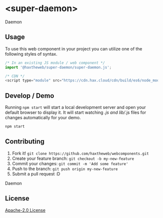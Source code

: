 # &lt;super-daemon&gt;

Daemon
> 

## Usage
To use this web component in your project you can utilize one of the following styles of syntax.

```js
/* In an existing JS module / web component */
import '@haxtheweb/super-daemon/super-daemon.js';

/* CDN */
<script type="module" src="https://cdn.hax.cloud/cdn/build/es6/node_modules/@haxtheweb/super-daemon/super-daemon.js"></script>
```

## Develop / Demo
Running `npm start` will start a local development server and open your default browser to display it. It will start watching *.js and lib/*.js files for changes automatically for your demo.
```bash
npm start
```


## Contributing

1. Fork it! `git clone https://github.com/haxtheweb/webcomponents.git`
2. Create your feature branch: `git checkout -b my-new-feature`
3. Commit your changes: `git commit -m 'Add some feature'`
4. Push to the branch: `git push origin my-new-feature`
5. Submit a pull request :D

Daemon

## License
[Apache-2.0 License](http://opensource.org/licenses/Apache-2.0)